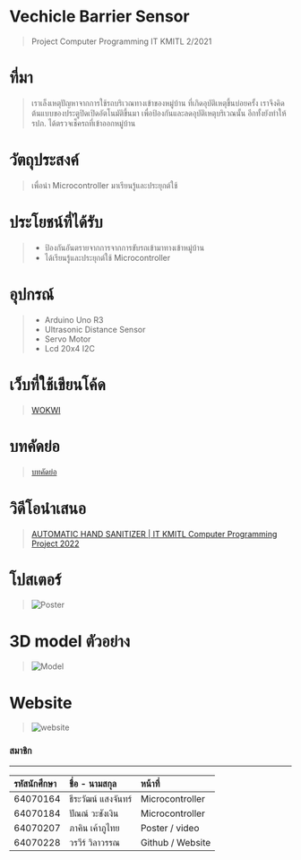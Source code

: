 # Vechicle Barrier Sensor
> Project Computer Programming IT KMITL 2/2021
# ที่มา
  > เราเล็งเหตุปัญหาจากการใช้รถบริเวณทางเข้าของหมู่บ้าน ที่เกิดอุบัติเหตุขึ้นบ่อยครั้ง เราจึงคิดต้นแบบของประตูปิดเปิดอัตโนมัติขึ้นมา เพื่อป้องกันและลดอุบัติเหตุบริเวณนั้น อีกทั้งยังทำให้รปภ. ได้ตรวจเช็ครถที่เข้าออกหมู่บ้าน
# วัตถุประสงค์
> เพื่อนำ Microcontroller  มาเรียนรู้และประยุกต์ใช้
# ประโยชน์ที่ได้รับ
> * ป้องกันอันตรายจากการจากการขับรถเข้ามาทางเข้าหมู่บ้าน
> * ได้เรียนรู้และประยุกต์ใช้ Microcontroller 
# อุปกรณ์
> * Arduino Uno R3
> * Ultrasonic Distance Sensor
> * Servo Motor
> * Lcd 20x4 I2C
# เว็บที่ใช้เขียนโค้ด
> [WOKWI](https://wokwi.com/projects/330173999194571346)
# บทคัดย่อ
> [บทคัดย่อ](https://docs.google.com/document/d/1QJhKXMBHFhQIcRQay6QXLjgT2K9Bn8pqgYMzIpaahwA/edit)
# วิดีโอนำเสนอ
> [AUTOMATIC HAND SANITIZER | IT KMITL Computer Programming Project 2022](https://youtu.be/Z36bY0ji2Ck)
# โปสเตอร์
>  ![Poster](https://media.discordapp.net/attachments/929983585816039444/969204025033642004/poster-01.png?width=478&height=676)
# 3D model ตัวอย่าง
>  ![Model](https://www.tinkercad.com/things/90szql9mWzR-glorious-jaban/edit)
# Website
> ![website](https://wallrawe39275.wixsite.com/my-site-3)
### สมาชิก
---

| รหัสนักศึกษา | ชื่อ - นามสกุล |  หน้าที่ |
| :-------- | :-------- | :--------- |
|   64070164   |   ธีระวัฒน์ แสงจันทร์   |    Microcontroller   |
|   64070184   |   ปัณณ์ วะชังเงิน   |    Microcontroller   |
|   64070207   |   ภาคิน เค้าภูไทย   |    Poster / video   |
|   64070228  |   วรวีร์ วิลาวรรณ   |    Github / Website  |
